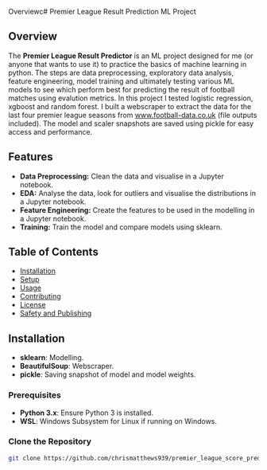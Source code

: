 Overviewc# Premier League Result Prediction ML Project

## Overview

The **Premier League Result Predictor** is an ML project designed for me (or anyone that wants to use it) to practice the basics of machine learning in python. The steps are data preprocessing, exploratory data analysis, feature engineering, model training and ultimately testing various ML models to see which perform best for predicting the result of football matches using evalution metrics. In this project I tested logistic regression, xgboost and random forest. I built a webscraper to extract the data for the last four premier league seasons from www.football-data.co.uk (file outputs included). The model and scaler snapshots are saved using pickle for easy access and performance.

## Features

- **Data Preprocessing:** Clean the data and visualise in a Jupyter notebook.
- **EDA:** Analyse the data, look for outliers and visualise the distributions in a Jupyter notebook.
- **Feature Engineering:** Create the features to be used in the modelling in a Jupyter notebook.
- **Training:** Train the model and compare models using sklearn.

## Table of Contents

- [Installation](#installation)
- [Setup](#setup)
- [Usage](#usage)
- [Contributing](#contributing)
- [License](#license)
- [Safety and Publishing](#safety-and-publishing)

## Installation
- **sklearn**: Modelling.
- **BeautifulSoup**: Webscraper.
- **pickle**: Saving snapshot of model and model weights.

### Prerequisites

- **Python 3.x**: Ensure Python 3 is installed.
- **WSL**: Windows Subsystem for Linux if running on Windows.

### Clone the Repository

```bash
git clone https://github.com/chrismatthews939/premier_league_score_prediction.git
